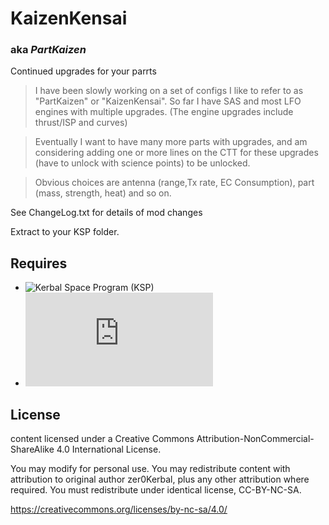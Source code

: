 # KaizenKensai
### aka ***PartKaizen***
Continued upgrades for your parrts

>  I have been slowly working on a set of configs I like to refer to as "PartKaizen" or "KaizenKensai". So far I have SAS and most LFO engines with multiple upgrades. (The engine upgrades include thrust/ISP and curves) 
 
> Eventually I want to have many more parts with upgrades, and am considering adding one or more lines on the CTT for these upgrades (have to unlock with science points) to be unlocked. 
 
> Obvious choices are antenna (range,Tx rate, EC Consumption), part (mass, strength, heat) and so on. 


See ChangeLog.txt for details of mod changes

Extract to your KSP folder.

## Requires 
 * ![Kerbal Space Program (KSP)](https://www.kerbalspaceprogram.com/) 
 * ![ModuleManager](http://forum.kerbalspaceprogram.com/index.php?/topic/50533-105-module-manager-2618-january-17th-with-even-more-sha-and-less-bug/) 

## License 
content licensed under a Creative Commons Attribution-NonCommercial-ShareAlike 4.0 International License.

You may modify for personal use. You may redistribute content with attribution to original author zer0Kerbal, plus any other attribution where required. You must redistribute under identical license, CC-BY-NC-SA. 

https://creativecommons.org/licenses/by-nc-sa/4.0/
